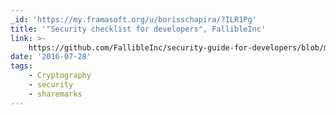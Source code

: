 ```yaml
---
_id: 'https://my.framasoft.org/u/borisschapira/?ILR1Pg'
title: '"Security checklist for developers", FallibleInc'
link: >-
    https://github.com/FallibleInc/security-guide-for-developers/blob/master/security-checklist.md
date: '2016-07-28'
tags:
    - Cryptography
    - security
    - sharemarks
---
```


<div class="markdown"><p></p></div>
